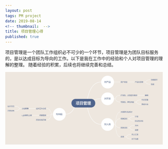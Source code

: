 ```yaml
---
layout: post
tags: PM project
date: 2019-08-14
<!-- thumbnail:  -->
title: 项目管理心得
published: true
---
```


项目管理是一个团队工作组织必不可少的一个环节，项目管理是为团队目标服务的，是以达成目标为导向的工作。以下是我在工作中的经验和个人对项目管理的理解的整理。
随着经验的积累，后续也将继续完善和总结。

<!--more-->

![](/assets/img/c001.jpg)
